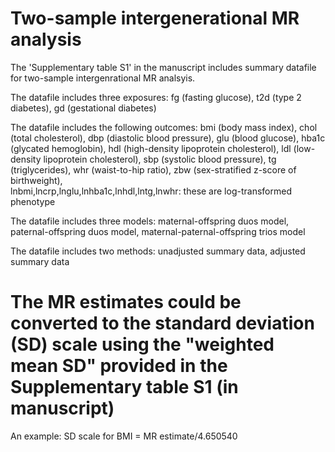 # Two-sample intergenerational MR analysis

The 'Supplementary table S1' in the manuscript includes summary datafile for two-sample intergenrational MR analsyis.

The datafile includes three exposures: 
fg (fasting glucose), 
t2d (type 2 diabetes), 
gd (gestational diabetes)

The datafile includes the following outcomes:
bmi (body mass index),
chol (total cholesterol),
dbp (diastolic blood pressure),
glu (blood glucose),
hba1c (glycated hemoglobin),
hdl (high-density lipoprotein cholesterol),
ldl (low-density lipoprotein cholesterol),
sbp (systolic blood pressure),
tg (triglycerides),
whr (waist-to-hip ratio),
zbw (sex-stratified z-score of birthweight),         
lnbmi,lncrp,lnglu,lnhba1c,lnhdl,lntg,lnwhr: these are log-transformed phenotype

The datafile includes three models:
maternal-offspring duos model,
paternal-offspring duos model,
maternal-paternal-offspring trios model

The datafile includes two methods:
unadjusted summary data,
adjusted summary data

# The MR estimates could be converted to the standard deviation (SD) scale using the "weighted mean SD" provided in the Supplementary table S1 (in manuscript)
An example:
SD scale for BMI = MR estimate/4.650540

